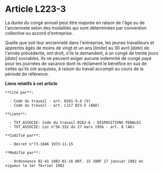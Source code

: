 # Article L223-3

La durée du congé annuel peut être majorée en raison de l'âge ou de l'ancienneté selon des modalités qui sont déterminées par
convention collective ou accord d'entreprise.

Quelle que soit leur ancienneté dans l'entreprise, les jeunes travailleurs et apprentis âgés de moins de vingt et un ans
[*limite*] au 30 avril [*date*] de l'année précédente, ont droit, s'ils le demandent, à un congé de trente jours [*date*]
ouvrables. Ils ne peuvent exiger aucune indemnité de congé payé pour les journées de vacance dont ils réclament le bénéfice
en sus de celles qu'ils ont acquises, à raison du travail accompli au cours de la période de référence.

**Liens relatifs à cet article**

	**Cité par**:

	  - Code du travail - art. D341-5-4 (V)
	  - Code du travail - art. L117 BIS-5 (AbD)

	**Liens**:

	  - TXT_ASSOCIE: Code du travail R262-6 : DISPOSITIONS PENALES
	  - TXT_ASSOCIE: Loi n°56-332 du 27 mars 1956 - art. 8 (Ab)

	**Codifié par**:

	  - Décret n°73-1046 1973-11-15

	**Modifié par**:

	  - Ordonnance 82-41 1982-01-16 ART. 15 JORF 17 janvier 1982 en vigueur le 1er février 1982
